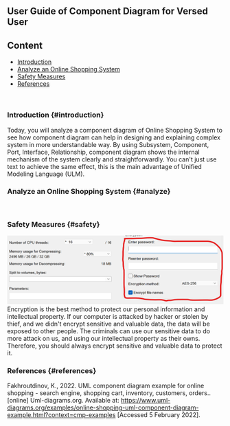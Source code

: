 ## User Guide of Component Diagram for Versed User

## Content
- [Introduction](#introduction)
- [Analyze an Online Shopping System](#analyze)
- [Safety Measures](#safety)
- [References](#references)
<br>

### Introduction {#introduction}
Today, you will analyze a component diagram of Online Shopping System to see how component diagram can help in designing and explaining complex system in more understandable way. By using Subsystem, Component, Port, Interface, Relationship, component diagram shows the internal mechanism of the system clearly and straightforwardly. You can't just use text to achieve the same effect, this is the main advantage of Unified Modeling Language (ULM).
<br>

### Analyze an Online Shopping System {#analyze}
<br>

### Safety Measures {#safety}
![Encryption by using 7Zip](encryptionUsing7Zip.png "Encryption")
Encryption is the best method to protect our personal information and intellectual property. If our computer is attacked by hacker or stolen by thief, and we didn't encrypt sensitive and valuable data, the data will be exposed to other people. The criminals can use our sensitive data to do more attack on us, and using our intellectual property as their owns.
Therefore, you should always encrypt sensitive and valuable data to protect it.
<br>

### References {#references}
Fakhroutdinov, K., 2022. UML component diagram example for online shopping - search engine, shopping cart, inventory, customers, orders.. [online] Uml-diagrams.org. Available at: <https://www.uml-diagrams.org/examples/online-shopping-uml-component-diagram-example.html?context=cmp-examples> [Accessed 5 February 2022].